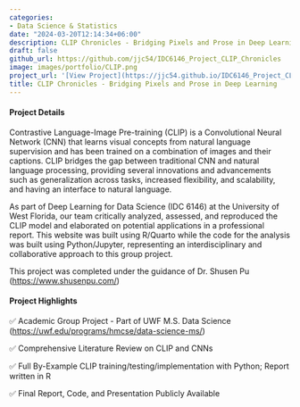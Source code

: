 ```yaml
---
categories:
- Data Science & Statistics
date: "2024-03-20T12:14:34+06:00"
description: CLIP Chronicles - Bridging Pixels and Prose in Deep Learning
draft: false
github_url: https://github.com/jjc54/IDC6146_Project_CLIP_Chronicles
image: images/portfolio/CLIP.png
project_url: '[View Project](https://jjc54.github.io/IDC6146_Project_CLIP_Chronicles/)'
title: CLIP Chronicles - Bridging Pixels and Prose in Deep Learning
---
```



#### Project Details

Contrastive Language-Image Pre-training (CLIP) is a Convolutional Neural Network (CNN) that learns visual concepts from natural language supervision and has been trained on a combination of images and their captions. CLIP bridges the gap between traditional CNN and natural language processing, providing several innovations and advancements such as generalization across tasks, increased flexibility, and scalability, and having an interface to natural language.

As part of Deep Learning for Data Science (IDC 6146) at the University of West Florida, our team critically analyzed, assessed, and reproduced the CLIP model and elaborated on potential applications in a professional report. This website was built using R/Quarto while the code for the analysis was built using Python/Jupyter, representing an interdisciplinary and collaborative approach to this group project.

This project was completed under the guidance of Dr. Shusen Pu (https://www.shusenpu.com/)

#### Project Highlights

✅ Academic Group Project - Part of UWF M.S. Data Science (https://uwf.edu/programs/hmcse/data-science-ms/)

✅ Comprehensive Literature Review on CLIP and CNNs

✅ Full By-Example CLIP training/testing/implementation with Python; Report written in R

✅ Final Report, Code, and Presentation Publicly Available